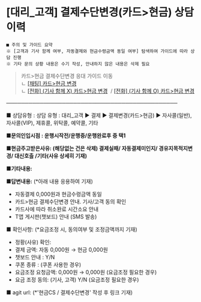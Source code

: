 # [대리_고객] 결제수단변경(카드>현금) 상담이력

```
■ 주의 및 가이드 요약  
※ [고객과 기사 함께 여부, 자동결제와 현금수령금액 동일 여부] 탐색하여 가이드에 따라 상담 진행  
※ 기타 문의 상황 내용은 수기 작성, 안내하지 않은 내용은 삭제 필요
```

> 카드>현금 결제수단변경 응대 가이드 이동  
ㄴ [[채팅] 카드>현금 변경](https://kakaomobilitysupport.zendesk.com/hc/ko/articles/33161672807193)  
ㄴ [[전화] (기사 함께 X) 카드>현금 변경](https://kakaomobilitysupport.zendesk.com/hc/ko/articles/31694035960601)  / [[전화] (기사 함께 O) 카드>현금 변경](https://kakaomobilitysupport.zendesk.com/hc/ko/articles/31690334712729)

──────────────────────────────────────────────

■ 상담유형 : 상담 유형 : 대리\_고객 ▶ 결제 ▶ 결제변경(카드>현금) ▶ 자사콜(일반), 자사콜(VIP), 제휴콜, 위탁콜, 예약콜, 기타

**■문의인입시점 : 운행시작전/운행중/운행완료후 중 택1**

**■현금주고받은사유: (해당없는 건은 삭제) 결제실패/ 자동결제미인지/ 경유지목적지변경/ 대신호출 /기타(사유 상세히 기재)**

**■기타내용:**

**■답변내용:** (\*아래 내용 응용하여 기재)  
- 자동결제 0,000원과 현금수령금액 동일  
- 카드>현금 결제수단변경 안내. 기사/고객 동의 확인  
- 카드사에 따라 취소완료 시간소요 안내  
- T앱 게시판(챗보드) 안내 (SMS 발송)

■ 확인사항: (\*요금조정 시, 동의여부 및 조정금액까지 기재)  
- 정황(사유) 확인:  
- 결제 금액: 자동 0,000원 → 현금 0,000원  
- 챗보드 안내 : Y/N   
- 쿠폰 종류 : (쿠폰 사용한 경우)  
- 요금조정 요청금액: 0,000원 → 0,000원 (요금조정 필요한 경우)  
- 요금 조정 동의: (기사, 고객) Y/N (요금조정 필요한 경우)

■ agit url: (\*'현금CS / 결제수단변경' 작성 후 링크 기재)